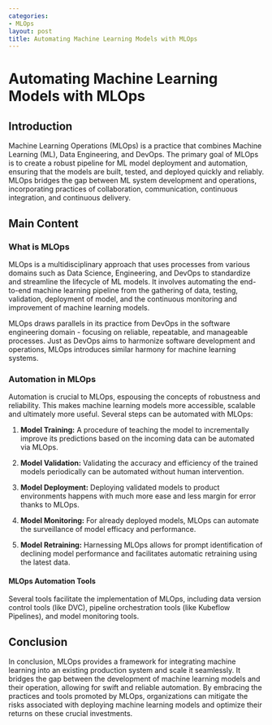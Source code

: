 ```yaml
---
categories:
- MLOps
layout: post
title: Automating Machine Learning Models with MLOps
---
```


# Automating Machine Learning Models with MLOps

## Introduction

Machine Learning Operations (MLOps) is a practice that combines Machine Learning (ML), Data Engineering, and DevOps. The primary goal of MLOps is to create a robust pipeline for ML model deployment and automation, ensuring that the models are built, tested, and deployed quickly and reliably. MLOps bridges the gap between ML system development and operations, incorporating practices of collaboration, communication, continuous integration, and continuous delivery.

## Main Content

### What is MLOps

MLOps is a multidisciplinary approach that uses processes from various domains such as Data Science, Engineering, and DevOps to standardize and streamline the lifecycle of ML models. It involves automating the end-to-end machine learning pipeline from the gathering of data, testing, validation, deployment of model, and the continuous monitoring and improvement of machine learning models.

MLOps draws parallels in its practice from DevOps in the software engineering domain - focusing on reliable, repeatable, and manageable processes. Just as DevOps aims to harmonize software development and operations, MLOps introduces similar harmony for machine learning systems.

### Automation in MLOps

Automation is crucial to MLOps, espousing the concepts of robustness and reliability. This makes machine learning models more accessible, scalable and ultimately more useful. Several steps can be automated with MLOps:

1. **Model Training:** A procedure of teaching the model to incrementally improve its predictions based on the incoming data can be automated via MLOps. 

2. **Model Validation:** Validating the accuracy and efficiency of the trained models periodically can be automated without human intervention.

3. **Model Deployment:** Deploying validated models to product environments happens with much more ease and less margin for error thanks to MLOps.

4. **Model Monitoring:** For already deployed models, MLOps can automate the surveillance of model efficacy and performance.

5. **Model Retraining:** Harnessing MLOps allows for prompt identification of declining model performance and facilitates automatic retraining using the latest data.

#### MLOps Automation Tools

Several tools facilitate the implementation of MLOps, including data version control tools (like DVC), pipeline orchestration tools (like Kubeflow Pipelines), and model monitoring tools.

## Conclusion

In conclusion, MLOps provides a framework for integrating machine learning into an existing production system and scale it seamlessly. It bridges the gap between the development of machine learning models and their operation, allowing for swift and reliable automation. By embracing the practices and tools promoted by MLOps, organizations can mitigate the risks associated with deploying machine learning models and optimize their returns on these crucial investments.
